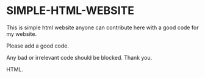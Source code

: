 # SIMPLE-HTML-WEBSITE

This is simple html website anyone can contribute here with a good code for my website.

Please add a good code.

Any bad or irrelevant code should be blocked.
Thank you.

HTML.
